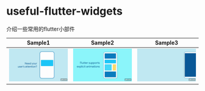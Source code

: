 # useful-flutter-widgets
介绍一些常用的flutter小部件




|Sample1	|Sample2		|Sample3		|
|:------------:|:------------:|:-------------:|
|	[![](https://github.com/Jackycai23237/useful-flutter-widgets/blob/main/gif/AlertDialog.gif)](https://github.com/imaNNeoFighT/fl_chart/blob/master/repo_files/documentations/line_chart.md#sample-1-source-code)   |	[![](https://github.com/Jackycai23237/useful-flutter-widgets/blob/main/gif/AnimatedContainer.gif)](https://github.com/imaNNeoFighT/fl_chart/blob/master/repo_files/documentations/line_chart.md#sample-2-source-code) | [![](https://github.com/Jackycai23237/useful-flutter-widgets/blob/main/gif/AnimatedList.gif)](https://github.com/imaNNeoFighT/fl_chart/blob/master/repo_files/documentations/bar_chart.md#sample-1-source-code) |
